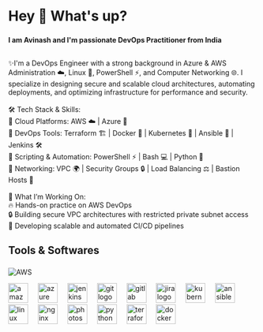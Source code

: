 <h1 align="left">Hey 👋 What's up?</h1>

###

<h4 align="left">I am Avinash and I'm passionate DevOps Practitioner from India</h4>

###

<h2 align="left"></h2>

###

<p align="left">✨I'm a DevOps Engineer with a strong background in Azure & AWS Administration ☁️, Linux 🐧, PowerShell ⚡, and Computer Networking 🌐. I specialize in designing secure and scalable cloud architectures, automating deployments, and optimizing infrastructure for performance and security.<br><br>🛠️ Tech Stack & Skills:<br>🔹 Cloud Platforms: AWS ☁️ | Azure 💙<br>🔹 DevOps Tools: Terraform 🏗️ | Docker 🐳 | Kubernetes 🚢 | Ansible 🤖 | Jenkins 🛠️<br>🔹 Scripting & Automation: PowerShell ⚡ | Bash 💻 | Python 🐍<br>🔹 Networking: VPC 🌍 | Security Groups 🔒 | Load Balancing ⚖️ | Bastion Hosts 🏰<br><br>📌 What I’m Working On:<br>🔥 Hands-on practice on AWS DevOps<br>🔒 Building secure VPC architectures with restricted private subnet access<br>🚀 Developing scalable and automated CI/CD pipelines</p>

###

<h2 align="left">Tools & Softwares</h2>

###

![AWS](https://www.google.com/url?sa=i&url=https%3A%2F%2Fin.linkedin.com%2Fin%2Fpayal-deshmukh-ba08bb245&psig=AOvVaw1T3Hl9BcaYE0HvyEKBH14Q&ust=1738847373191000&source=images&cd=vfe&opi=89978449&ved=0CBMQjRxqFwoTCJDvt73NrIsDFQAAAAAdAAAAABAg)

<div align="left">
  <img src="https://cdn.jsdelivr.net/gh/devicons/devicon/icons/amazonwebservices/amazonwebservices-plain-wordmark.svg" height="40" alt="amazonwebservices logo"  />
  <img width="12" />
  <img src="https://cdn.jsdelivr.net/gh/devicons/devicon/icons/azure/azure-original.svg" height="40" alt="azure logo"  />
  <img width="12" />
  <img src="https://cdn.jsdelivr.net/gh/devicons/devicon/icons/jenkins/jenkins-original.svg" height="40" alt="jenkins logo"  />
  <img width="12" />
  <img src="https://cdn.jsdelivr.net/gh/devicons/devicon/icons/git/git-original.svg" height="40" alt="git logo"  />
  <img width="12" />
  <img src="https://cdn.jsdelivr.net/gh/devicons/devicon/icons/gitlab/gitlab-original.svg" height="40" alt="gitlab logo"  />
  <img width="12" />
  <img src="https://cdn.jsdelivr.net/gh/devicons/devicon/icons/jira/jira-original.svg" height="40" alt="jira logo"  />
  <img width="12" />
  <img src="https://cdn.jsdelivr.net/gh/devicons/devicon/icons/kubernetes/kubernetes-plain.svg" height="40" alt="kubernetes logo"  />
  <img width="12" />
  <img src="https://cdn.jsdelivr.net/gh/devicons/devicon/icons/ansible/ansible-original.svg" height="40" alt="ansible logo"  />
  <img width="12" />
  <img src="https://cdn.jsdelivr.net/gh/devicons/devicon/icons/linux/linux-original.svg" height="40" alt="linux logo"  />
  <img width="12" />
  <img src="https://cdn.jsdelivr.net/gh/devicons/devicon/icons/nginx/nginx-original.svg" height="40" alt="nginx logo"  />
  <img width="12" />
  <img src="https://cdn.jsdelivr.net/gh/devicons/devicon/icons/photoshop/photoshop-plain.svg" height="40" alt="photoshop logo"  />
  <img width="12" />
  <img src="https://cdn.jsdelivr.net/gh/devicons/devicon/icons/python/python-original.svg" height="40" alt="python logo"  />
  <img width="12" />
  <img src="https://cdn.jsdelivr.net/gh/devicons/devicon/icons/terraform/terraform-original.svg" height="40" alt="terraform logo"  />
  <img width="12" />
  <img src="https://cdn.jsdelivr.net/gh/devicons/devicon/icons/docker/docker-original.svg" height="40" alt="docker logo"  />
</div>

###
